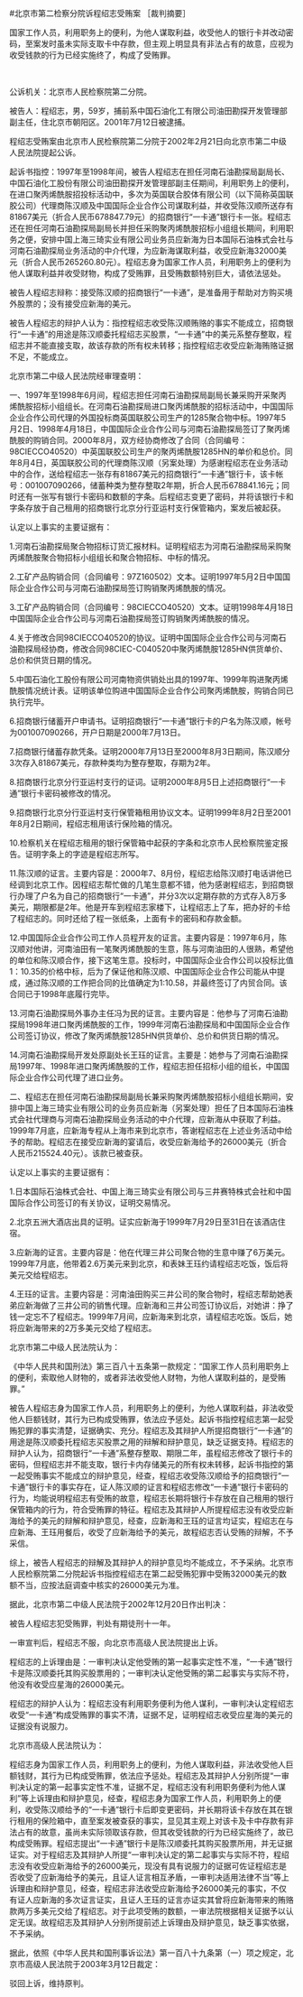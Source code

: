 #北京市第二检察分院诉程绍志受贿案 
［裁判摘要］

国家工作人员，利用职务上的便利，为他人谋取利益，收受他人的银行卡并改动密码，至案发时虽未实际支取卡中存款，但主观上明显具有非法占有的故意，应视为收受钱款的行为已经实施终了，构成了受贿罪。

 

公诉机关：北京市人民检察院第二分院。

被告人：程绍志，男，59岁，捕前系中国石油化工有限公司油田勘探开发管理部副主任，住北京市朝阳区。2001年7月12日被逮捕。

程绍志受贿案由北京市人民检察院第二分院于2002年2月21日向北京市第二中级人民法院提起公诉。

起诉书指控：1997年至1998年间，被告人程绍志在担任河南石油勘探局副局长、中国石油化工股份有限公司油田勘探开发管理部副主任期间，利用职务上的便利，在进口聚丙烯酰胺招投标活动中，多次为英国联合胶体有限公司（以下简称英国联胶公司）代理商陈汉顺及中国国际企业合作公司谋取利益，并收受陈汉顺所送存有81867美元（折合人民币678847.79元）的招商银行“一卡通”银行卡一张。程绍志还在担任河南石油勘探局副局长并担任采购聚丙烯酰胺招标小组组长期间，利用职务之便，安排中国上海三琦实业有限公司业务员应新海为日本国际石油株式会社与河南石油勘探局业务活动的中介代理，为应新海谋取利益，收受应新海32000美元（折合人民币265260.80元）。程绍志身为国家工作人员，利用职务上的便利为他人谋取利益并收受财物，构成了受贿罪，且受贿数额特别巨大，请依法惩处。

被告人程绍志辩称：接受陈汉顺的招商银行“一卡通”，是准备用于帮助对方购买境外股票的；没有接受应新海的美元。

被告人程绍志的辩护人认为：指控程绍志收受陈汉顺贿赂的事实不能成立，招商银行“一卡通”的用途是陈汉顺委托程绍志买股票，“一卡通”中的美元系整存整取，程绍志并不能直接支取，故该存款的所有权未转移；指控程绍志收受应新海贿赂证据不足，不能成立。

北京市第二中级人民法院经审理查明：

一、1997年至1998年6月间，程绍志担任河南石油勘探局副局长兼采购开采聚丙烯酰胺招标小组组长。在河南石油勘探局进口聚丙烯酰胺的招标活动中，中国国际企业合作公司代理的外国投标商英国联胶公司生产的1285聚合物中标。1997年5月2日、1998年4月18日，中国国际企业合作公司与河南石油勘探局签订了聚丙烯酰胺的购销合同。2000年8月，双方经协商修改了合同（合同编号：98CIECCO40520）中英国联胶公司生产的聚丙烯酰胺1285HN的单价和总价。同年8月4日，英国联胶公司的代理商陈汉顺（另案处理）为感谢程绍志在业务活动中的合作，送给程绍志一张存有81867美元的招商银行“一卡通”银行卡，该卡帐号：001007090266，储蓄种类为整存整取2年期，折合人民币678841.16元；同时还有一张写有银行卡密码和数额的字条。后程绍志变更了密码，并将该银行卡和字条存放于自己租用的招商银行北京分行亚运村支行保管箱内，案发后被起获。

认定以上事实的主要证据有：

1.河南石油勘探局聚合物招标订货汇报材料。证明程绍志为河南石油勘探局采购聚丙烯酰胺聚合物招标小组组长和聚合物招标、中标的情况。

2.工矿产品购销合同（合同编号：97Z160502）文本。证明1997年5月2日中国国际企业合作公司与河南石油勘探局签订购销聚丙烯酰胺的情况。

3.工矿产品购销合同（合同编号：98CIECCO40520）文本。证明1998年4月18日中国国际企业合作公司与河南石油勘探局签订购销聚丙烯酰胺的情况。

4.关于修改合同98CIECCO40520的协议。证明中国国际企业合作公司与河南石油勘探局经协商，修改合同98CIEC-C040520中聚丙烯酰胺1285HN供货单价、总价和供货日期的情况。

5.中国石油化工股份有限公司河南物资供销处出具的1997年、1999年购进聚丙烯酰胺情况统计表。证明该单位购进中国国际企业合作公司聚丙烯酰胺，购销合同已执行完毕。

6.招商银行储蓄开户申请书。证明招商银行“一卡通”银行卡的户名为陈汉顺，帐号为001007090266，开户日期是2000年7月13日。

7.招商银行储蓄存款凭条。证明2000年7月13日至2000年8月3日期间，陈汉顺分3次存入81867美元，存款种类均为整存整取，存期为2年。

8.招商银行北京分行亚运村支行的证词。证明2000年8月5日上述招商银行“一卡通”银行卡密码被修改的情况。

9.招商银行北京分行亚运村支行保管箱租用协议文本。证明1999年8月2日至2001年8月2日期间，程绍志租用该行保险箱的情况。

10.检察机关在程绍志租用的银行保管箱中起获的字条和北京市人民检察院鉴定报告。证明字条上的字迹是程绍志所写。

11.陈汉顺的证言。主要内容是：2000年7、8月份，程绍志给陈汉顺打电话讲他已经调到北京工作。因程绍志帮忙做的几笔生意都不错，他为感谢程绍志，到招商银行办理了户名为自己的招商银行“一卡通”，并分3次以定期存款的方式存入8万多美元，期限都是2年。他是开车到程绍志家楼下，让程绍志上了车，把办好的卡给了程绍志的。同时还给了程一张纸条，上面有卡的密码和存款金额。

12.中国国际企业合作公司工作人员程开友的证言。主要内容是：1997年6月，陈汉顺对他讲，河南油田有一笔聚丙烯酰胺的生意，陈与河南油田的人很熟，希望他的单位和陈汉顺合作，接下这笔生意。投标时，中国国际企业合作公司以投标比值1：10.35的价格中标，后为了保证他和陈汉顺、中国国际企业合作公司能从中提成，通过陈汉顺的工作把合同的比值确定为1∶10.58，并最终签订了内贸合同。该合同已于1998年底履行完毕。

13.河南石油勘探局外事办主任冯为民的证言。主要内容是：他参与了河南石油勘探局1998年进口聚丙烯酰胺的工作，1999年河南石油勘探局和中国国际企业合作公司签订协议，修改了聚丙烯酰胺1285HN供货单价、总价和供货日期的情况。

14.河南石油勘探局开发处原副处长王珏的证言。主要是：她参与了河南石油勘探局1997年、1998年进口聚丙烯酰胺的工作，程绍志担任招标小组的组长，中国国际企业合作公司代理了进口业务。

二、程绍志在担任河南石油勘探局副局长兼采购聚丙烯酰胺招标小组组长期间，安排中国上海三琦实业有限公司的业务员应新海（另案处理）担任了日本国际石油株式会社代理商与河南石油勘探局业务活动的中介代理，应新海从中获取了利益。1999年7月底，应新海专程从上海市来到北京市，答谢程绍志在上述业务活动中给予的帮助。程绍志在接受应新海的宴请后，收受应新海给予的26000美元（折合人民币215524.40元）。该款已被查获。

认定以上事实的主要证据有：

1.日本国际石油株式会社、中国上海三琦实业有限公司与三井赛特株式会社和中国国际合作公司签订的有关协议，证明交易情况。

2.北京五洲大酒店出具的证明。证实应新海于1999年7月29日至31日在该酒店住宿。

3.应新海的证言。主要内容是：他在代理三井公司聚合物的生意中赚了6万美元。1999年7月底，他带着2.6万美元来到北京，和表妹王珏约请程绍志吃饭，饭后将美元交给程绍志。

4.王珏的证言。主要内容是：河南油田购买三井公司的聚合物时，程绍志帮助她表弟应新海做了三井公司的销售代理。应新海和三井公司签订协议后，对她讲：挣了钱一定忘不了程绍志。1999年7月间，应新海来到北京，请程绍志吃饭。饭后，她将应新海带来的2万多美元交给了程绍志。

北京市第二中级人民法院认为：

《中华人民共和国刑法》第三百八十五条第一款规定：“国家工作人员利用职务上的便利，索取他人财物的，或者非法收受他人财物，为他人谋取利益的，是受贿罪。”

被告人程绍志身为国家工作人员，利用职务上的便利，为他人谋取利益，非法收受他人巨额钱财，其行为已构成受贿罪，依法应予惩处。起诉书指控程绍志第一起受贿犯罪的事实清楚，证据确实、充分。程绍志及其辩护人所提招商银行“一卡通”的用途是陈汉顺委托程绍志买股票之用的辩解和辩护意见，缺乏证据支持。程绍志的辩护人认为，招商银行“一卡通”系整存整取、期限二年，虽程绍志修改了银行卡的密码，但程绍志并不能支取，银行卡内存储美元的所有权未转移，起诉书指控的第一起受贿事实不能成立的辩护意见，经查，程绍志收受陈汉顺给予的招商银行“一卡通”银行卡的事实存在，证人陈汉顺的证言和程绍志修改“一卡通”银行卡密码的行为，均能说明程绍志有受贿的故意，程绍志长期将银行卡存放在自己租用的银行保管箱内的行为，符合受贿罪的特征。程绍志及其辩护人所提程绍志没有收受应新海给予的美元的辩解和辩护意见，经查，应新海和王珏的证言均证实，程绍志在与应新海、王珏用餐后，收受了应新海给予的美元，故程绍志否认受贿的辩解，不予采信。

综上，被告人程绍志的辩解及其辩护人的辩护意见均不能成立，不予采纳。北京市人民检察院第二分院起诉书指控程绍志在第二起受贿犯罪中受贿32000美元的数额不当，应按法庭调查中核实的26000美元为准。

据此，北京市第二中级人民法院于2002年12月20日作出判决：

被告人程绍志犯受贿罪，判处有期徒刑十一年。

一审宣判后，程绍志不服，向北京市高级人民法院提出上诉。

程绍志的上诉理由是：一审判决认定他受贿的第一起事实定性不准，“一卡通”银行卡是陈汉顺委托其购买股票用的；一审判决认定他受贿的第二起事实与实际不符，他没有收受应星海的26000美元。

程绍志的辩护人认为：程绍志没有利用职务便利为他人谋利，一审判决认定程绍志收受“一卡通”构成受贿罪的事实不清，证据不足，证明程绍志收受应星海的美元的证据没有说服力。

北京市高级人民法院认为：

程绍志身为国家工作人员，利用职务上的便利，为他人谋取利益，非法收受他人巨额钱财，其行为已构成受贿罪，依法应予惩处。程绍志及其辩护人分别所提“一审判决认定的第一起事实定性不准，证据不足，程绍志没有利用职务便利为他人谋利”等上诉理由和辩护意见，经查，程绍志身为国家工作人员，利用职务上的便利，收受陈汉顺给予的“一卡通”银行卡后即变更密码，并长期将该卡存放在其在银行租用的保险箱中，直至案发被查获的事实，显见其主观上对该卡及卡中存款有非法占有的故意，虽尚未实际领取该存款，但其收受钱款的行为已经实施终了，故已构成受贿罪。程绍志提出“一卡通”银行卡是陈汉顺委托其购买股票所用，并无证据证实。对于程绍志及其辩护人所提“一审判决认定的第二起事实与实际不符，程绍志没有收受应新海给予的26000美元，现没有具有说服力的证据可佐证程绍志是否收受了应新海给予的美元，且证人证言相互矛盾，一审判决适用法律不当”等上诉理由和辩护意见，经查，程绍志非法收受应新海给予26000美元的事实，不仅有证人应新海的多次证言证实，且证人王珏的证言亦证实其曾将应新海带来的贿赂款两万多美元交给了程绍志。对于此项受贿的数额，一审法院根据相关证据予以认定无误。故程绍志及其辩护人分别所提前述上诉理由及辩护意见，缺乏事实依据，不予采纳。

据此，依照《中华人民共和国刑事诉讼法》第一百八十九条第（一）项之规定，北京市高级人民法院于2003年3月12日裁定：

驳回上诉，维持原判。



